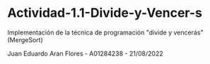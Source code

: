 # Actividad-1.1-Divide-y-Vencer-s
Implementación de la técnica de programación "divide y vencerás" (MergeSort)

Juan Eduardo Aran Flores - A01284238 - 21/08/2022
